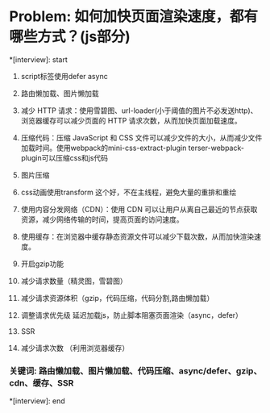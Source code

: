 # Problem: 如何加快页面渲染速度，都有哪些方式？(js部分)

*[interview]: start

1. script标签使用defer async
2. 路由懒加载、图片懒加载
3. 减少 HTTP 请求：使用雪碧图、url-loader(小于阈值的图片不必发送http)、浏览器缓存可以减少页面的 HTTP 请求次数，从而加快页面加载速度。
4. 压缩代码：压缩 JavaScript 和 CSS 文件可以减少文件的大小，从而减少文件加载时间。使用webpack的mini-css-extract-plugin terser-webpack-plugin可以压缩css和js代码
5. 图片压缩
6. css动画使用transform 这个好，不在主线程，避免大量的重排和重绘
7. 使用内容分发网络（CDN）：使用 CDN 可以让用户从离自己最近的节点获取资源，减少网络传输的时间，提高页面的访问速度。
8. 使用缓存：在浏览器中缓存静态资源文件可以减少下载次数，从而加快渲染速度。
9. 开启gzip功能


1. 减少请求数量（精灵图，雪碧图）
2. 减少请求资源体积（gzip，代码压缩，代码分割,路由懒加载）
3. 调整请求优先级 延迟加载js，防止脚本阻塞页面渲染（async，defer）
4. SSR
5. 减少请求次数 （利用浏览器缓存）

### 关键词: 路由懒加载、图片懒加载、代码压缩、async/defer、gzip、cdn、缓存、SSR


*[interview]: end
